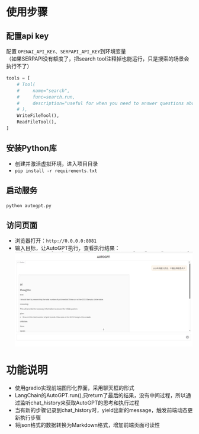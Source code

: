 # 使用步骤
## 配置api key
配置 `OPENAI_API_KEY`、`SERPAPI_API_KEY`到环境变量  
（如果SERPAPI没有额度了，把search tool注释掉也能运行，只是搜索的场景会执行不了）
```python
tools = [
    # Tool(
    #     name="search",
    #     func=search.run,
    #     description="useful for when you need to answer questions about current events. You should ask targeted questions",
    # ),
    WriteFileTool(),
    ReadFileTool(),
]

```
## 安装Python库
- 创建并激活虚拟环境，进入项目目录
- `pip install -r requirements.txt`
## 启动服务
`python autogpt.py `
## 访问页面
- 浏览器打开：`http://0.0.0.0:8081`  
- 输入目标，让AutoGPT执行，查看执行结果：
![](page.jpg)

# 功能说明
- 使用gradio实现前端图形化界面，采用聊天框的形式
- LangChain的AutoGPT.run(),只return了最后的结果，没有中间过程，所以通过监听chat_history来获取AutoGPT的思考和执行过程
- 当有新的步骤记录到chat_history时，yield出新的message，触发前端动态更新执行步骤
- 将json格式的数据转换为Markdown格式，增加前端页面可读性